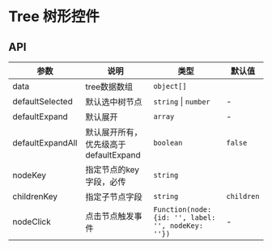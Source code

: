 # Tree 树形控件

<ClientOnly>
  <xo-tree/>
</ClientOnly>

## API
|参数|说明|类型|默认值|
|---|---|---|---|
|data|tree数据数组|`object[]`| |
|defaultSelected|默认选中树节点|`string` \| `number`|-|
|defaultExpand|默认展开|`array`|-|
|defaultExpandAll|默认展开所有，优先级高于defaultExpand|`boolean`|`false`|
|nodeKey|指定节点的key字段，必传|`string`| |
|childrenKey|指定子节点字段|`string`|`children`|
|nodeClick|点击节点触发事件|`Function(node: {id: '', label: '', nodeKey: ''})`|-|
